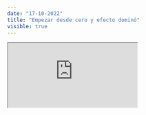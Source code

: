 ```yaml
---
date: "17-10-2022"
title: "Empezar desde cero y efecto dominó"
visible: true
---
```

<iframe src="https://www.youtube.com/embed/sw7TLRq9cDI" allowfullscreen></iframe>
